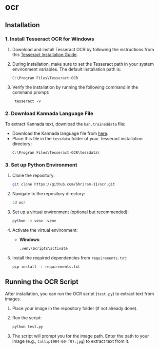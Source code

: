 # ocr

## Installation

### 1. Install Tesseract OCR for Windows

1. Download and install Tesseract OCR by following the instructions from this [Tesseract Installation Guide](https://github.com/UB-Mannheim/tesseract/wiki).
2. During installation, make sure to set the Tesseract path in your system environment variables. The default installation path is:

   ```
   C:\Program Files\Tesseract-OCR
   ```

3. Verify the installation by running the following command in the command prompt:

   ```
    tesseract -v
   ```

### 2. Download Kannada Language File

To extract Kannada text, download the `kan.traineddata` file:

- Download the Kannada language file from [here](https://github.com/tesseract-ocr/tessdata/blob/main/kan.traineddata).
- Place this file in the `tessdata` folder of your Tesseract installation directory:
  ```
  C:\Program Files\Tesseract-OCR\tessdata\
  ```

### 3. Set up Python Environment

1. Clone the repository:

   ```bash
   git clone https://github.com/Shriram-11/ocr.git
   ```

2. Navigate to the repository directory:

   ```bash
   cd ocr
   ```

3. Set up a virtual environment (optional but recommended):

   ```bash
   python -m venv .venv
   ```

4. Activate the virtual environment:

   - **Windows**:
     ```bash
     .venv\Scripts\activate
     ```

5. Install the required dependencies from `requirements.txt`:
   ```bash
   pip install -r requirements.txt
   ```

## Running the OCR Script

After installation, you can run the OCR script (`test.py`) to extract text from images.

1. Place your image in the repository folder (if not already done).
2. Run the script:

   ```bash
   python test.py
   ```

3. The script will prompt you for the image path. Enter the path to your image (e.g., `tallip1904-60-f07.jpg`) to extract text from it.

